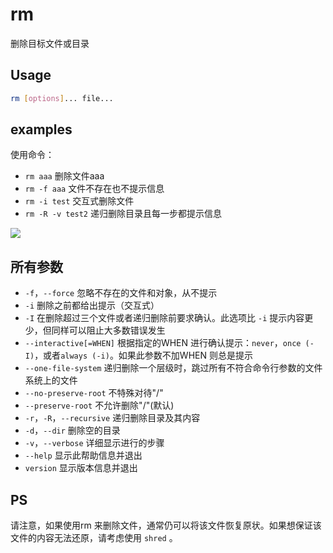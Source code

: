 # rm
删除目标文件或目录

## Usage
```sh
rm [options]... file...
```
## examples
使用命令：
* `rm aaa` 删除文件aaa
* `rm -f aaa` 文件不存在也不提示信息
* `rm -i test` 交互式删除文件
* `rm -R -v test2` 递归删除目录且每一步都提示信息

![](http://i.imgur.com/Dr7HQi2.gif)

## 所有参数
* `-f`，`--force` 忽略不存在的文件和对象，从不提示
* `-i` 删除之前都给出提示（交互式）
* `-I` 在删除超过三个文件或者递归删除前要求确认。此选项比 `-i` 提示内容更少，但同样可以阻止大多数错误发生
* `--interactive[=WHEN]` 根据指定的WHEN 进行确认提示：`never`，`once (-I)`，或者`always (-i)`。如果此参数不加WHEN 则总是提示
* `--one-file-system` 递归删除一个层级时，跳过所有不符合命令行参数的文件系统上的文件
* `--no-preserve-root` 不特殊对待"/"
* `--preserve-root` 不允许删除"/"(默认)
* `-r`，`-R`，`--recursive` 递归删除目录及其内容
* `-d`，`--dir` 删除空的目录
* `-v`，`--verbose` 详细显示进行的步骤
* `--help` 显示此帮助信息并退出
* `version` 显示版本信息并退出

## PS
请注意，如果使用rm 来删除文件，通常仍可以将该文件恢复原状。如果想保证该文件的内容无法还原，请考虑使用 `shred` 。